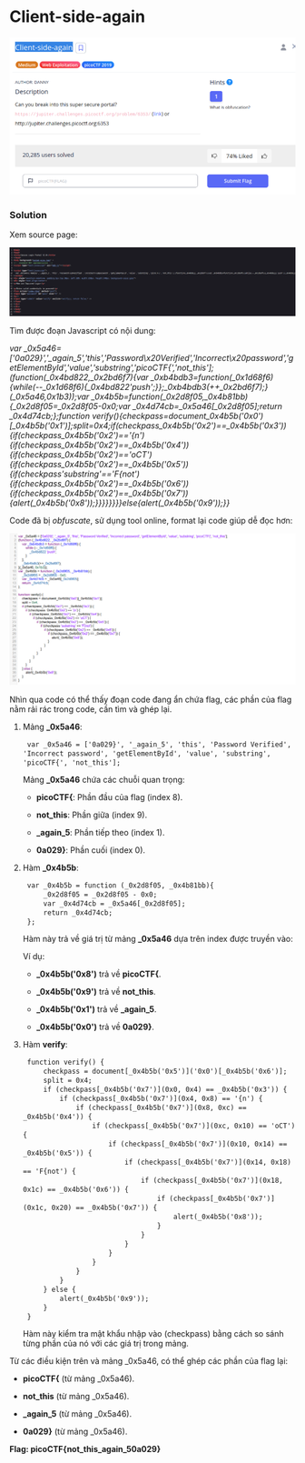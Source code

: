 # Client-side-again
![img](https://github.com/DucThinh47/PicoCTF_Writeups/blob/main/Web_Exploitation/images/image4.png?raw=true)

### Solution

Xem source page: 

![img](https://github.com/DucThinh47/PicoCTF_Writeups/blob/main/Web_Exploitation/images/image5.png?raw=true)

Tìm được đoạn Javascript có nội dung: 

*var _0x5a46=['0a029}','_again_5','this','Password\x20Verified','Incorrect\x20password','getElementById','value','substring','picoCTF{','not_this'];(function(_0x4bd822,_0x2bd6f7){var _0xb4bdb3=function(_0x1d68f6){while(--_0x1d68f6){_0x4bd822'push';}};_0xb4bdb3(++_0x2bd6f7);}(_0x5a46,0x1b3));var _0x4b5b=function(_0x2d8f05,_0x4b81bb){_0x2d8f05=_0x2d8f05-0x0;var _0x4d74cb=_0x5a46[_0x2d8f05];return _0x4d74cb;};function verify(){checkpass=document_0x4b5b('0x0')[_0x4b5b('0x1')];split=0x4;if(checkpass_0x4b5b('0x2')==_0x4b5b('0x3')){if(checkpass_0x4b5b('0x2')=='{n'){if(checkpass_0x4b5b('0x2')==_0x4b5b('0x4')){if(checkpass_0x4b5b('0x2')=='oCT'){if(checkpass_0x4b5b('0x2')==_0x4b5b('0x5')){if(checkpass'substring'=='F{not'){if(checkpass_0x4b5b('0x2')==_0x4b5b('0x6')){if(checkpass_0x4b5b('0x2')==_0x4b5b('0x7')){alert(_0x4b5b('0x8'));}}}}}}}}else{alert(_0x4b5b('0x9'));}}*

Code đã bị *obfuscate*, sử dụng tool online, format lại code giúp dễ đọc hơn: 

![img](https://github.com/DucThinh47/PicoCTF_Writeups/blob/main/Web_Exploitation/images/image6.png?raw=true)

Nhìn qua code có thể thấy đoạn code đang ẩn chứa flag, các phần của flag nằm rải rác trong code, cần tìm và ghép lại.

1. Mảng **_0x5a46**:

        var _0x5a46 = ['0a029}', '_again_5', 'this', 'Password Verified', 'Incorrect password', 'getElementById', 'value', 'substring', 'picoCTF{', 'not_this'];

    Mảng **_0x5a46** chứa các chuỗi quan trọng: 

    - **picoCTF{**: Phần đầu của flag (index 8).

    - **not_this**: Phần giữa (index 9).

    - **_again_5**: Phần tiếp theo (index 1).

    - **0a029}**: Phần cuối (index 0).

2. Hàm **_0x4b5b**:

        var _0x4b5b = function (_0x2d8f05, _0x4b81bb){
            _0x2d8f05 = _0x2d8f05 - 0x0;
            var _0x4d74cb = _0x5a46[_0x2d8f05];
            return _0x4d74cb;
        };

    Hàm này trả về giá trị từ mảng **_0x5a46** dựa trên index được truyền vào:

    Ví dụ: 

    - **_0x4b5b('0x8')** trả về **picoCTF{**.

    - **_0x4b5b('0x9')** trả về **not_this**.

    - **_0x4b5b('0x1')** trả về **_again_5**.

    - **_0x4b5b('0x0')** trả về **0a029}**.

3. Hàm **verify**:

        function verify() {
            checkpass = document[_0x4b5b('0x5')]('0x0')[_0x4b5b('0x6')];
            split = 0x4;
            if (checkpass[_0x4b5b('0x7')](0x0, 0x4) == _0x4b5b('0x3')) {
                if (checkpass[_0x4b5b('0x7')](0x4, 0x8) == '{n') {
                    if (checkpass[_0x4b5b('0x7')](0x8, 0xc) == _0x4b5b('0x4')) {
                        if (checkpass[_0x4b5b('0x7')](0xc, 0x10) == 'oCT') {
                            if (checkpass[_0x4b5b('0x7')](0x10, 0x14) == _0x4b5b('0x5')) {
                                if (checkpass[_0x4b5b('0x7')](0x14, 0x18) == 'F{not') {
                                    if (checkpass[_0x4b5b('0x7')](0x18, 0x1c) == _0x4b5b('0x6')) {
                                        if (checkpass[_0x4b5b('0x7')](0x1c, 0x20) == _0x4b5b('0x7')) {
                                            alert(_0x4b5b('0x8'));
                                        }
                                    }
                                }
                            }
                        }
                    }
                }
            } else {
                alert(_0x4b5b('0x9'));
            }
        }

    Hàm này kiểm tra mật khẩu nhập vào (checkpass) bằng cách so sánh từng phần của nó với các giá trị trong mảng.


Từ các điều kiện trên và mảng _0x5a46, có thể ghép các phần của flag lại:

- **picoCTF{** (từ mảng _0x5a46).

- **not_this** (từ mảng _0x5a46).

- **_again_5** (từ mảng _0x5a46).

- **0a029}** (từ mảng _0x5a46).

**Flag: picoCTF{not_this_again_50a029}**